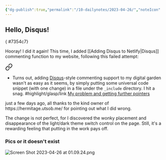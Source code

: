 ```yaml
---
{"dg-publish":true,"permalink":"/10-dailynotes/2023-04-26/","noteIcon":"2","created":"","updated":""}
---
```


## Hello, Disqus!
{ #7354c7}


Hooray! I did it again! This time, I added [[Adding Disqus to Netlify\|Disqus]] commenting function to my website, following this failed attempt: 
<div class="transclusion internal-embed is-loaded"><a class="markdown-embed-link" href="/10-dailynotes/2023-04-24/#7e438f" aria-label="Open link"><svg xmlns="http://www.w3.org/2000/svg" width="24" height="24" viewBox="0 0 24 24" fill="none" stroke="currentColor" stroke-width="2" stroke-linecap="round" stroke-linejoin="round" class="svg-icon lucide-link"><path d="M10 13a5 5 0 0 0 7.54.54l3-3a5 5 0 0 0-7.07-7.07l-1.72 1.71"></path><path d="M14 11a5 5 0 0 0-7.54-.54l-3 3a5 5 0 0 0 7.07 7.07l1.71-1.71"></path></svg></a><div class="markdown-embed">



* Turns out, adding [Disqus](https://disqus.com/)-style commenting support to my digital garden wasn't as easy as it seems, by simply putting some universal code snippet (with one change) in a file under the `_include` directory. I hit a snag. 
	#highlight/glasp/link  [My problem and getting further pointers](https://glasp.co/highlight-embed?u=zeYBfVAGSvNl7zMHjBkmeoK0t0g1&d=GIk4F86kOFIl9B2B642P&h=q7grki25c15lga58&m=h) 

</div></div>
just a few days ago, all thanks to the kind owner of https://hermitage.utsob.me/ for pointing out what I did wrong.

The change is not perfect, for I discovered the wonky placement and disappearance of the light/dark theme switch control on the page. Still, it's a rewarding feeling that putting in the work pays off.

### Pics or it doesn't exist

![Screen Shot 2023-04-26 at 01.09.24.png](/img/user/_attachments/Screen%20Shot%202023-04-26%20at%2001.09.24.png)